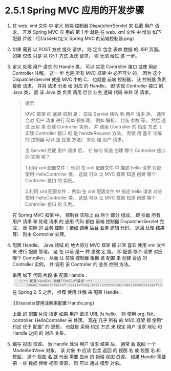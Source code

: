 # 2.5.1 Spring MVC 应用的开发步骤

1. 在 web. xml 文件 中 定义 前端 控制器 DispatcherServlet 来 拦截 用户 请求。
   开发 Spring MVC 应 用的 第 1 步 就是 在 web. xml 文件 中 增加 如下 配置 片段：![](/assets/定义 Spring MVC 的前端控制器.png)

2. 如果 需要 以 POST 方式 提交 请求， 则 定义 包含 表单 数据 的 JSP 页面。 如果 仅仅 只是 以 GET 方式 发送 请求， 则 无须 经过 这 一步。

3. 定义 处理 用户 请求 的 Handle 类， 可以 实现 Controller 接口 或使 用@ Controller 注解。 这一 步 也是 所有 MVC 框架 中 必不可少 的， 因为 这个 DispatcherServlet 就是 MVC 中的 C， 也就是 前端 控制器， 该 控制器 负责 接收 请求， 并将 请求 分发 给 对应 的 Handle， 即 实现 Controller 接口 的 Java 类， 而 该 Java 类 负责 调用 后台 业务 逻辑 代码 来处 理 请求。

   > 提示
   >
   > MVC 框架 的 底层 机制 是： 前端 Servlet 接收 到 用户 请求 后， 通常 会对 用户 请求 进行 简单 预处理， 例如 解析、 封装 参数 等， 然后 通过 反射 来 创建 Controller 实例， 并 调用 Controller 的 指定 方法（ 实现 Controller 接口 的 是 handleRequest 方法， 而使 用 基于 注解 的 控制器 可以 是 任意 方法） 来处 理 用户 请求。
   >
   > 当 Servlet 拦截 用户 请求 后， 它 如何 知道 创建 哪个 Controller 接口 的 实例 呢？
   >
   > 1.利用 xml 配置文件： 例如 在 xml 配置文件 中 描述 hello 请求 对应 使用 HelloController 类。 这就 可以 让 MVC 框架 知道 创建 哪个 Controller 接口 的 实例。
   >
   > 2.利用 xml 配置文件： 例如 在 xml 配置文件 中 描述 hello 请求 对应 使用 HelloController 类。 这就 可以 让 MVC 框架 知道 创建 哪个 Controller 接口 的 实例。

   在 Spring MVC 框架 中， 控制器 实际上 由 两个 部分 组成， 即 拦截 所有 用户 请求 和 处理 请求 的 通用 代码 都由 前端 控制器 DispatcherServlet 完成， 而 实际 的 业务 控制（ 诸如 调用 后台 业务 逻辑 代码， 返回 处理 结果 等） 则由 Controller 处理。

4. 配置 Handle。 Java 领域 的 绝大部分 MVC 框架 都 非常 喜欢 使用 xml 文件 来 进行 配置 管理， 这 在 以前 是一 种 思维 定 势。 即 配置 哪个 请求 对应 哪个 Controller， 从而 让 前端 控制器 根据 该 配置 来 创建 合适 的 Controller 实例， 并 调用 该 Controller 的 业务 控制 方法。

   采用 如下 代码 片段 来 配置 Handle：![](/assets/配置handle，映射/hello请求.png)在 Spring 2. 5 之后， 推荐 使用 注解 来 配置 Handle：

   ![](/assets/使用注解来配置 Handle.png)

   上面 的 配置 片段 指定 如果 用户 请求 URL 为 hello， 则 使用 org. fkit. controller. HelloController 来 处理。 现在 几乎 所有 的 MVC 框架 都 使用“ 约定 优于 配置” 的 思想， 也就是 采用 约定 方式 来 规定 用户 请求 地址 和 Handle 之间 的 对应 关系。

5. 编写 视图 资源。 当 Handle 处理 用户 请求 结束 后， 通常 会 返回 一个 ModelAndView 对象， 该 对象 中 应该 包含 返回 的 视图 名 或 视图 名 和 模型， 这个 视图 名 就 代表 需要 显示 的 物理 视图 资源。 如果 Handle 需要 把 一些 数据 传给 视图 资源， 则 可以 通过 模型 对象。



